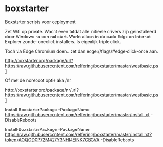 # boxstarter
Boxstarter scripts voor deployment

Zet Wifi op private.
Wacht even totdat alle initieele drivers zijn geinstalleerd door Windows na een nul start.
Werkt alleen in de oude Edge en Internet Explorer zonder oneclick installers. Is eigenlijk triple click.

Toch via Edge Chromium doen...zet dan edge://flags/#edge-click-once aan.

http://boxstarter.org/package/url?https://raw.githubusercontent.com/relfering/boxstarter/master/westbasic.ps1

Of met de noreboot optie aka /nr

http://boxstarter.org/package/nr/url?https://raw.githubusercontent.com/relfering/boxstarter/master/westbasic.ps1


Install-BoxstarterPackage -PackageName https://raw.githubusercontent.com/relfering/boxstarter/master/install.txt -DisableReboots

Install-BoxstarterPackage -PackageName https://raw.githubusercontent.com/relfering/boxstarter/master/install.txt?token=AOQODCP72M427Y3NHI4EINK7CBGVA -DisableReboots
